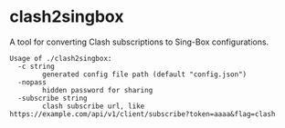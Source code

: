 # clash2singbox

A tool for converting Clash subscriptions to Sing-Box configurations.

```
Usage of ./clash2singbox:
  -c string
        generated config file path (default "config.json")
  -nopass
        hidden password for sharing
  -subscribe string
        clash subscribe url, like https://example.com/api/v1/client/subscribe?token=aaaa&flag=clash
```
